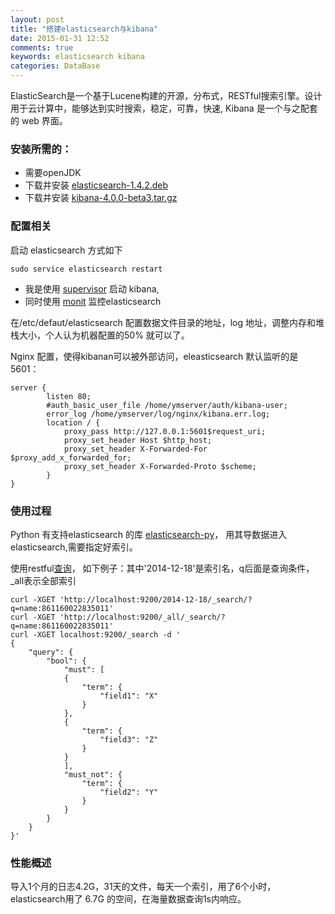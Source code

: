 ```yaml
---
layout: post
title: "搭建elasticsearch与kibana"
date: 2015-01-31 12:52
comments: true
keywords: elasticsearch kibana
categories: DataBase
---
```


ElasticSearch是一个基于Lucene构建的开源，分布式，RESTful搜索引擎。设计用于云计算中，能够达到实时搜索，稳定，可靠，快速,
Kibana 是一个与之配套的 web 界面。

 
### 安装所需的：

+ 需要openJDK
+ 下载并安装 [elasticsearch-1.4.2.deb](http://www.elasticsearch.org/overview/elkdownloads/)
+ 下载并安装 [kibana-4.0.0-beta3.tar.gz](http://www.elasticsearch.org/overview/elkdownloads/)

### 配置相关
启动 elasticsearch 方式如下

```
sudo service elasticsearch restart
```

* 我是使用 [supervisor](http://wiki.zheng-ji.info/Sys/supervisor.html) 启动 kibana, 
* 同时使用 [monit](http://wiki.zheng-ji.info/Sys/monit.html) 监控elasticsearch 

在/etc/defaut/elasticsearch 配置数据文件目录的地址，log 地址，调整内存和堆栈大小，个人认为机器配置的50% 就可以了。

Nginx 配置，使得kibanan可以被外部访问，eleasticsearch 默认监听的是5601：

```
server {
        listen 80;
        #auth_basic_user_file /home/ymserver/auth/kibana-user;
        error_log /home/ymserver/log/nginx/kibana.err.log;
        location / {
            proxy_pass http://127.0.0.1:5601$request_uri;
            proxy_set_header Host $http_host;
            proxy_set_header X-Forwarded-For $proxy_add_x_forwarded_for; 
            proxy_set_header X-Forwarded-Proto $scheme;
        }
}
```
 

### 使用过程
Python 有支持elasticsearch 的库 [elasticsearch-py](https://github.com/elasticsearch/elasticsearch-py)，
用其导数据进入elasticsearch,需要指定好索引。

使用restful[查询](http://www.elasticsearch.org/guide/en/elasticsearch/reference/)， 
如下例子：其中'2014-12-18'是索引名，q后面是查询条件，_all表示全部索引

```
curl -XGET 'http://localhost:9200/2014-12-18/_search/?q=name:861160022835011'
curl -XGET 'http://localhost:9200/_all/_search/?q=name:861160022835011'
curl -XGET localhost:9200/_search -d '
{
    "query": {
        "bool": {
            "must": [
            {
                "term": {
                    "field1": "X"
                }
            },
            {
                "term": {
                    "field3": "Z"
                }
            }
            ],
            "must_not": {
                "term": {
                    "field2": "Y"
                }
            }
        }
    }
}'
```

### 性能概述
导入1个月的日志4.2G，31天的文件，每天一个索引，用了6个小时，elasticsearch用了 6.7G 的空间，在海量数据查询1s内响应。
